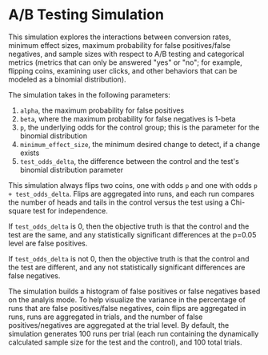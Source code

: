 # A/B Testing Simulation
This simulation explores the interactions between conversion rates, minimum effect sizes, maximum probability for false positives/false negatives, and sample sizes with respect to A/B testing and categorical metrics (metrics that can only be answered "yes" or "no"; for example, flipping coins, examining user clicks, and other behaviors that can be modeled as a binomial distribution).

The simulation takes in the following parameters:
1) `alpha`, the maximum probability for false positives
2) `beta`, where the maximum probability for false negatives is 1-beta
3) `p`, the underlying odds for the control group; this is the parameter for the binomial distribution
4) `minimum_effect_size`, the minimum desired change to detect, if a change exists
5) `test_odds_delta`, the difference between the control and the test's binomial distribution parameter

This simulation always flips two coins, one with odds `p` and one with odds `p + test_odds_delta`. Flips are aggregated into runs, and each run compares the number of heads and tails in the control versus the test using a Chi-square test for independence. 

If `test_odds_delta` is 0, then the objective truth is that the control and the test are the same, and any statistically significant differences at the p=0.05 level are false positives.

If `test_odds_delta` is not 0, then the objective truth is that the control and the test are different, and any not statistically significant differences are false negatives.

The simulation builds a histogram of false positives or false negatives based on the analyis mode. To help visualize the variance in the percentage of runs that are false positives/false negatives, coin flips are aggregated in runs, runs are aggregated in trials, and the number of false positives/negatives are aggregated at the trial level. By default, the simulation generates 100 runs per trial (each run containing the dynamically calculated sample size for the test and the control), and 100 total trials.
